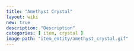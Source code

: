 ```yaml
---
title: "Amethyst Crystal"
layout: wiki
new: true
description: "Description"
categories: [ item, crystal ]
image-path: "item_entity/amethyst_crystal.gif"
---
```

